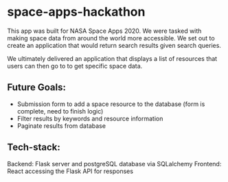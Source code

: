 # space-apps-hackathon

This app was built for NASA Space Apps 2020. We were tasked with making space data from around the world more accessible. We set out to create an application that would return search results given search queries.

We ultimately delivered an application that displays a list of resources that users can then go to to get specific space data. 

## Future Goals:
- Submission form to add a space resource to the database (form is complete, need to finish logic)
- Filter results by keywords and resource information
- Paginate results from database

## Tech-stack:
Backend: Flask server and postgreSQL database via SQLalchemy
Frontend: React accessing the Flask API for responses
